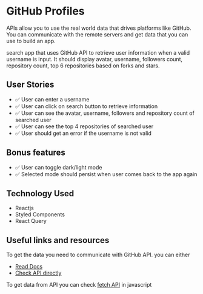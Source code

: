 # GitHub Profiles


APIs allow you to use the real world data that drives platforms like GitHub. You can communicate with the remote servers and get data that you can use to build an app.

search app that uses GitHub API to retrieve user information when a valid username is input. It should display avatar, username, followers count, repository count, top 6 repositories based on forks and stars.

## User Stories

-   ✅ User can enter a username
-   ✅ User can click on search button to retrieve information
-   ✅ User can see the avatar, username, followers and repository count of searched user
-   ✅ User can see the top 4 repositories of searched user
-   ✅ User should get an error if the username is not valid

## Bonus features
-  ✅ User can toggle dark/light mode
-  ✅ Selected mode should persist when user comes back to the app again

## Technology Used
- Reactjs
- Styled Components
- React Query

## Useful links and resources
To get the data you need to communicate with GitHub API. you can either

- [Read Docs](https://developer.github.com/v3/)
- [Check API directly](https://api.github.com/users/fail2ban1337)

To get data from API you can check [fetch API](https://axios-http.com/docs/intro) in javascript
